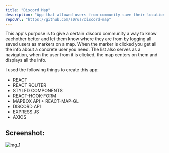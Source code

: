 ```yaml
---
title: "Discord Map"
description: "App that allowed users from community save their location on a map."
repoUrl: "https://github.com/s0rus/discord-map"
---
```


This app's purpose is to give a certain discord community a way to know eachother better
and let them know where they are from by logging all saved users as markers on a map.
When the marker is clicked you get all the info about a concrete user you need.
The list also serves as a navigation, when the user from it is clicked, the map
centers on them and displays all the info.

I used the following things to create this app:

- REACT
- REACT ROUTER
- STYLED COMPONENTS
- REACT-HOOK-FORM
- MAPBOX API + REACT-MAP-GL
- DISCORD API
- EXPRESS.JS
- AXIOS

## Screenshot:

![mg_1](https://user-images.githubusercontent.com/45129985/229355416-9f2ab250-4df1-4b67-a531-07595a8f6f2f.jpg)
